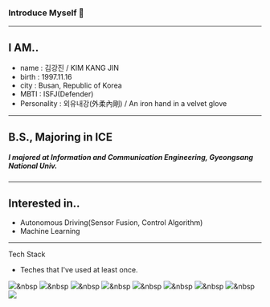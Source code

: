 ### Introduce Myself 👋
---
## I AM..
* name : 김강진 / KIM KANG JIN
* birth : 1997.11.16
* city : Busan, Republic of Korea
* MBTI : ISFJ(Defender)
* Personality : 외유내강(外柔內剛) / An iron hand in a velvet glove
---
## B.S., Majoring in ICE
##### I majored at Information and Communication Engineering, Gyeongsang National Univ.
---
## Interested in..
* Autonomous Driving(Sensor Fusion, Control Algorithm)
* Machine Learning
---
Tech Stack
 * Teches that I've used at least once.

<img src="https://img.shields.io/badge/Python-3766AB?style=flat-square&logo=Python&logoColor=white"/></a>&nbsp <img src="https://img.shields.io/badge/C-A8B9CC?style=flat-square&logo=C&logoColor=white"/></a>&nbsp <img src="https://img.shields.io/badge/C++-00599C?style=flat-square&logo=C%2B%2B&logoColor=white"/></a>&nbsp <img src="https://img.shields.io/badge/HTML5-E34F26?style=flat-square&logo=HTML5&logoColor=white"/></a>&nbsp <img src="https://img.shields.io/badge/CSS3-1572B6?style=flat-square&logo=CSS3&logoColor=white"/></a>&nbsp <img src="https://img.shields.io/badge/Go-00ADD8?style=flat-square&logo=Go&logoColor=white"/></a>&nbsp <img src="https://img.shields.io/badge/ROS-22314E?style=flat-square&logo=ROS&logoColor=white"/></a>&nbsp <img src="https://img.shields.io/badge/TensorFlow-FF6F00?style=flat-square&logo=TensorFlow&logoColor=white"/></a>&nbsp <img src="https://img.shields.io/badge/GitHub-181717?style=flat-square&logo=GitHub&logoColor=white"/></a>
